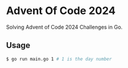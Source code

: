 # Advent Of Code 2024

Solving Advent of Code 2024 Challenges in Go.

## Usage

```bash
$ go run main.go 1 # 1 is the day number
```
